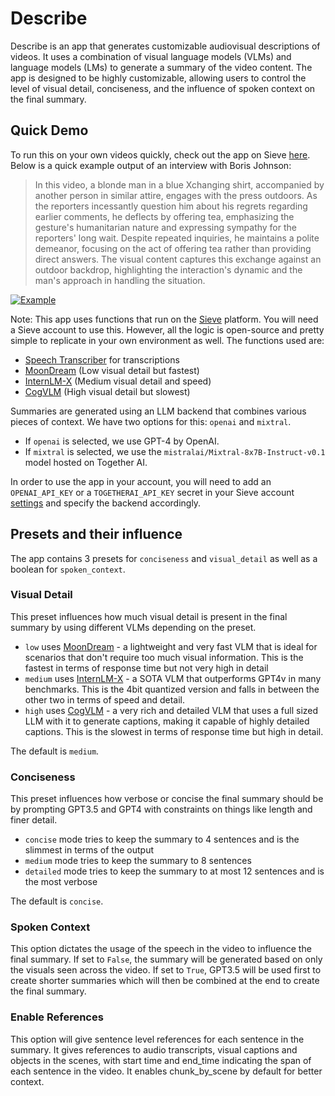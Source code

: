 # Describe

Describe is an app that generates customizable audiovisual descriptions of videos. It uses a combination of visual language models (VLMs) and language models (LMs) to generate a summary of the video content. The app is designed to be highly customizable, allowing users to control the level of visual detail, conciseness, and the influence of spoken context on the final summary.

## Quick Demo

To run this on your own videos quickly, check out the app on Sieve [here](https://www.sievedata.com/functions/sieve/describe). Below is a quick example output of an interview with Boris Johnson:

> In this video, a blonde man in a blue Xchanging shirt, accompanied by another person in similar attire, engages with the press outdoors. As the reporters incessantly question him about his regrets regarding earlier comments, he deflects by offering tea, emphasizing the gesture's humanitarian nature and expressing sympathy for the reporters' long wait. Despite repeated inquiries, he maintains a polite demeanor, focusing on the act of offering tea rather than providing direct answers. The visual content captures this exchange against an outdoor backdrop, highlighting the interaction's dynamic and the man's approach in handling the situation.

[![Example](https://storage.googleapis.com/sieve-public-data/boris-preview.png)](https://www.sievedata.com/functions/sieve/describe)

Note: This app uses functions that run on the [Sieve](https://www.sievedata.com) platform. You will need a Sieve account to use this. However, all the logic is open-source and pretty simple to replicate in your own environment as well. The functions used are:

- [Speech Transcriber](https://www.sievedata.com/functions/sieve/speech_transcriber) for transcriptions
- [MoonDream](https://www.sievedata.com/functions/sieve/moondream) (Low visual detail but fastest)
- [InternLM-X](https://www.sievedata.com/functions/sieve/internlmx-composer-2q) (Medium visual detail and speed)
- [CogVLM](https://www.sievedata.com/functions/sieve/cogvlm-chat) (High visual detail but slowest)

Summaries are generated using an LLM backend that combines various pieces of context. We have two options for this: `openai` and `mixtral`.
- If `openai` is selected, we use GPT-4 by OpenAI.
- If `mixtral` is selected, we use the `mistralai/Mixtral-8x7B-Instruct-v0.1` model hosted on Together AI.

In order to use the app in your account, you will need to add an `OPENAI_API_KEY` or a `TOGETHERAI_API_KEY` secret in your Sieve account [settings](https://www.sievedata.com/dashboard/settings/secrets) and specify the backend accordingly.

## Presets and their influence

The app contains 3 presets for `conciseness` and `visual_detail` as well as a boolean for `spoken_context`.

### Visual Detail

This preset influences how much visual detail is present in the final summary by using different VLMs depending on the preset.

- `low` uses [MoonDream](https://www.sievedata.com/functions/sieve/moondream) - a lightweight and very fast VLM that is ideal for scenarios that don't require too much visual information. This is the fastest in terms of response time but not very high in detail
- `medium` uses [InternLM-X](https://www.sievedata.com/functions/sieve/internlmx-composer-2q) - a SOTA VLM that outperforms GPT4v in many benchmarks. This is the 4bit quantized version and falls in between the other two in terms of speed and detail.
- `high` uses [CogVLM](https://www.sievedata.com/functions/sieve/cogvlm-chat) - a very rich and detailed VLM that uses a full sized LLM with it to generate captions, making it capable of highly detailed captions. This is the slowest in terms of response time but high in detail.

The default is `medium`.

### Conciseness

This preset influences how verbose or concise the final summary should be by prompting GPT3.5 and GPT4 with constraints on things like length and finer detail.

- `concise` mode tries to keep the summary to 4 sentences and is the slimmest in terms of the output
- `medium` mode tries to keep the summary to 8 sentences
- `detailed` mode tries to keep the summary to at most 12 sentences and is the most verbose

The default is  `concise`.

### Spoken Context

This option dictates the usage of the speech in the video to influence the final summary. If set to `False`, the summary will be generated based on only the visuals seen across the video. If set to `True`, GPT3.5 will be used first to create shorter summaries which will then be combined at the end to create the final summary.

### Enable References

This option will give sentence level references for each sentence in the summary. It gives references to audio transcripts, visual captions and objects in the scenes, with start time and end_time indicating the span of each sentence in the video. It enables chunk_by_scene by default for better context. 
